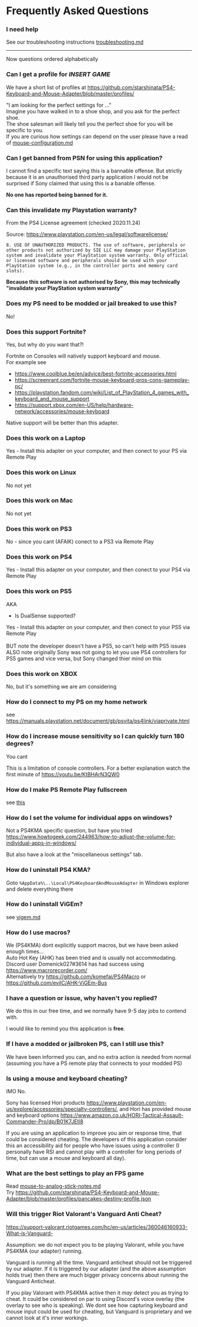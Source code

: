 # Frequently Asked Questions

### I need help
See our troubleshooting instructions [troubleshooting.md](troubleshooting.md)

---

Now questions ordered alphabetically


### Can I get a profile for *INSERT GAME*

We have a short list of profiles at 
https://github.com/starshinata/PS4-Keyboard-and-Mouse-Adapter/blob/master/profiles/

"I am looking for the perfect settings for ..." <br>
Imagine you have walked in to a  shoe shop, and you ask for the perfect shoe. <br>
The shoe salesman will likely tell you the perfect shoe for you will be specific to you. <br>
If you are curious how settings can depend on the user please have a read of [mouse-configuration.md](mouse-configuration.md)


### Can I get banned from PSN for using this application? 
I cannot find a specific text saying this is a bannable offense. But strictly because it is an unauthorised third party application I would not be surprised if Sony claimed that using this is a banable offense.

**No one has reported being banned for it.**


### Can this invalidate my Playstation warranty?

From the PS4 License agreement (checked 2020.11.24)

Source: https://www.playstation.com/en-us/legal/softwarelicense/

`
8. USE OF UNAUTHORIZED PRODUCTS. The use of software, peripherals or other products not authorized by SIE LLC may damage your PlayStation system and invalidate your PlayStation system warranty. Only official or licensed software and peripherals should be used with your PlayStation system (e.g., in the controller ports and memory card slots).
`

**Because this software is not authorised by Sony, this may technically "invalidate your PlayStation system warranty"**


### Does my PS need to be modded or jail breaked to use this?
No!


### Does this support Fortnite?

Yes, but why do you want that?!<br>

Fortnite on Consoles will natively support keyboard and mouse. <br>
For example see
* https://www.coolblue.be/en/advice/best-fortnite-accessories.html
* https://screenrant.com/fortnite-mouse-keyboard-pros-cons-gameplay-pc/
* https://playstation.fandom.com/wiki/List_of_PlayStation_4_games_with_keyboard_and_mouse_support
* https://support.xbox.com/en-US/help/hardware-network/accessories/mouse-keyboard

Native support will be better than this adapter.


### Does this work on a Laptop
Yes - Install this adapter on your computer, and then conect to your PS via Remote Play


### Does this work on Linux
No not yet


### Does this work on Mac
No not yet


### Does this work on PS3
No - since you cant (AFAIK) conect to a PS3 via Remote Play


### Does this work on PS4
Yes - Install this adapter on your computer, and then conect to your PS4 via Remote Play


### Does this work on PS5
AKA 
* Is DualSense supported?

Yes - Install this adapter on your computer, and then conect to your PS5 via Remote Play <br>
<br>
BUT note the developer doesn't have a PS5, so can't help with PS5 issues <br>
ALSO note originally Sony was not going to let you use PS4 controllers for PS5 games and vice versa, but Sony changed thier mind on this


### Does this work on XBOX
No, but it's something we are am considering


### How do I connect to my PS on my home network
see https://manuals.playstation.net/document/gb/psvita/ps4link/viaprivate.html


### How do I increase mouse sensitivity so I can quickly turn 180 degrees?
You cant

This is a limitation of console controllers. For a better explanation watch the first minute of https://youtu.be/KtBHArN3QW0 


### How do I make PS Remote Play fullscreen
see [this](how-to-make-remote-play-fullscreen.md) <br>


### How do I set the volume for individual apps on windows?
Not a PS4KMA specific question, but have you tried 
https://www.howtogeek.com/244963/how-to-adjust-the-volume-for-individual-apps-in-windows/

But also have a look at the "miscellaneous settings" tab.


### How do I uninstall PS4 KMA?
Goto `%AppData%\..\Local\PS4KeyboardAndMouseAdapter` in Windows explorer and delete everything there


### How do I uninstall ViGEm?
see <a href="vigem.md">vigem.md</a>


### How do I use macros?
We (PS4KMA) dont explicitly support macros, but we have been asked enough times... <br>
Auto Hot Key (AHK) has been tried and is usually not accommodating. <br>
Discord user Domenick027#3614 has had success using https://www.macrorecorder.com/ <br>
Alternatively try https://github.com/komefai/PS4Macro or https://github.com/evilC/AHK-ViGEm-Bus


### I have a question or issue, why haven't you replied?
We do this in our free time, and we normally have 9-5 day jobs to contend with.

I would like to remind you this application is **free**.


### If I have a modded or jailbroken PS, can I still use this?
We have been informed you can, and no extra action is needed from normal (assuming you have a PS remote play that connects to your modded PS)


### Is using a mouse and keyboard cheating?
IMO No.

Sony has licensed Hori products https://www.playstation.com/en-us/explore/accessories/specialty-controllers/, and Hori has provided mouse and keyboard options https://www.amazon.co.uk/HORI-Tactical-Assault-Commander-Pro/dp/B01K7JEII8

If you are using an application to improve you aim or response time, that could be considered cheating. The developers of this application consider this an accessibility aid for people who have issues using a controller (I personally have RSI and cannot play with a controller for long periods of time, but can use a mouse and keyboard all day).


### What are the best settings to play an FPS game
Read [mouse-to-analog-stick-notes.md](mouse-to-analog-stick-notes.md) <br>
Try https://github.com/starshinata/PS4-Keyboard-and-Mouse-Adapter/blob/master/profiles/pancakes-destiny-profile.json


### Will this trigger Riot Valorant's Vanguard Anti Cheat?
https://support-valorant.riotgames.com/hc/en-us/articles/360046160933-What-is-Vanguard-

Assumption: we do not expect you to be playing Valorant, while you have PS4KMA (our adapter) running.

Vanguard is running all the time. Vanguard anticheat should not be triggered by our adapter. If it is triggered by our adapter (and the above assumption holds true) then there are much bigger privacy concerns about running the Vanguard Anticheat.

If you play Valorant with PS4KMA active then it *may* detect you as trying to cheat. It could be considered on par to using Discord's voice overlay (the overlay to see who is speaking). We dont see how capturing keyboard and mouse input could be used for cheating, but Vanguard is proprietary and we cannot look at it's inner workings.

